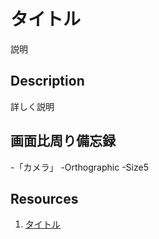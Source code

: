 # タイトル
説明

## Description
詳しく説明

## 画面比周り備忘録
-「カメラ」
 -Orthographic
 -Size5

## Resources
1. [タイトル](リンク)
